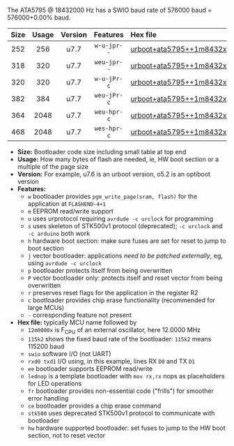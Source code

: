 The ATA5795 @ 18432000 Hz has a SWIO baud rate of 576000 baud = 576000+0.00% baud.

|Size|Usage|Version|Features|Hex file|
|:-:|:-:|:-:|:-:|:--|
|252|256|u7.7|`w-u-jpr--`|[urboot+ata5795++1m8432x+++57k6_swio_rxb0_txb1.hex](https://raw.githubusercontent.com/stefanrueger/urboot.hex/main/mcus/ata5795/external_oscillator/fcpu++1m8432_Hz/br+++57k6_bps/urboot+ata5795++1m8432x+++57k6_swio_rxb0_txb1.hex)|
|318|320|u7.7|`weu-jpr--`|[urboot+ata5795++1m8432x+++57k6_swio_rxb0_txb1_ee.hex](https://raw.githubusercontent.com/stefanrueger/urboot.hex/main/mcus/ata5795/external_oscillator/fcpu++1m8432_Hz/br+++57k6_bps/urboot+ata5795++1m8432x+++57k6_swio_rxb0_txb1_ee.hex)|
|320|320|u7.7|`w-u-jPr-c`|[urboot+ata5795++1m8432x+++57k6_swio_rxb0_txb1_lednop_fr_ce.hex](https://raw.githubusercontent.com/stefanrueger/urboot.hex/main/mcus/ata5795/external_oscillator/fcpu++1m8432_Hz/br+++57k6_bps/urboot+ata5795++1m8432x+++57k6_swio_rxb0_txb1_lednop_fr_ce.hex)|
|382|384|u7.7|`weu-jPr-c`|[urboot+ata5795++1m8432x+++57k6_swio_rxb0_txb1_ee_lednop_fr_ce.hex](https://raw.githubusercontent.com/stefanrueger/urboot.hex/main/mcus/ata5795/external_oscillator/fcpu++1m8432_Hz/br+++57k6_bps/urboot+ata5795++1m8432x+++57k6_swio_rxb0_txb1_ee_lednop_fr_ce.hex)|
|364|2048|u7.7|`weu-hpr-c`|[urboot+ata5795++1m8432x+++57k6_swio_rxb0_txb1_ee_lednop_fr_ce_hw.hex](https://raw.githubusercontent.com/stefanrueger/urboot.hex/main/mcus/ata5795/external_oscillator/fcpu++1m8432_Hz/br+++57k6_bps/urboot+ata5795++1m8432x+++57k6_swio_rxb0_txb1_ee_lednop_fr_ce_hw.hex)|
|468|2048|u7.7|`wes-hpr-c`|[urboot+ata5795++1m8432x+++57k6_swio_rxb0_txb1_ee_lednop_fr_ce_stk500_hw.hex](https://raw.githubusercontent.com/stefanrueger/urboot.hex/main/mcus/ata5795/external_oscillator/fcpu++1m8432_Hz/br+++57k6_bps/urboot+ata5795++1m8432x+++57k6_swio_rxb0_txb1_ee_lednop_fr_ce_stk500_hw.hex)|

- **Size:** Bootloader code size including small table at top end
- **Usage:** How many bytes of flash are needed, ie, HW boot section or a multiple of the page size
- **Version:** For example, u7.6 is an urboot version, o5.2 is an optiboot version
- **Features:**
  + `w` bootloader provides `pgm_write_page(sram, flash)` for the application at `FLASHEND-4+1`
  + `e` EEPROM read/write support
  + `u` uses urprotocol requiring `avrdude -c urclock` for programming
  + `s` uses skeleton of STK500v1 protocol (deprecated); `-c urclock` and `-c arduino` both work
  + `h` hardware boot section: make sure fuses are set for reset to jump to boot section
  + `j` vector bootloader: applications *need to be patched externally*, eg, using `avrdude -c urclock`
  + `p` bootloader protects itself from being overwritten
  + `P` vector bootloader only: protects itself and reset vector from being overwritten
  + `r` preserves reset flags for the application in the register R2
  + `c` bootloader provides chip erase functionality (recommended for large MCUs)
  + `-` corresponding feature not present
- **Hex file:** typically MCU name followed by
  + `12m0000x` is F<sub>CPU</sub> of an external oscillator, here 12.0000 MHz
  + `115k2` shows the fixed baud rate of the bootloader: `115k2` means 115200 baud
  + `swio` software I/O (not UART)
  + `rxd0 txd1` I/O using, in this example, lines RX `D0` and TX `D1`
  + `ee` bootloader supports EEPROM read/write
  + `lednop` is a template bootloader with `mov rx,rx` nops as placeholders for LED operations
  + `fr` bootloader provides non-essential code ("frills") for smoother error handling
  + `ce` bootloader provides a chip erase command
  + `stk500` uses deprecated STK500v1 protocol to communicate with bootloader
  + `hw` hardware supported bootloader: set fuses to jump to the HW boot section, not to reset vector
